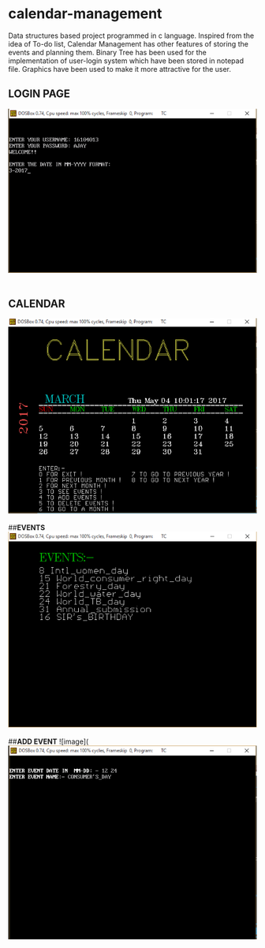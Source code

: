 # calendar-management

Data structures based project programmed in c language. Inspired from the idea of To-do list, Calendar Management has other features of storing the events and planning them. Binary Tree has been used for the implementation of user-login system which have been stored in notepad file. Graphics have been used to make it more attractive for the user.

## **LOGIN PAGE**
![image](https://github.com/kush1912/calendar-management/blob/master/CALENDAR%20MANAGEMENT/login%20page.png)
<br>
<br>
## **CALENDAR**
![image](https://github.com/kush1912/calendar-management/blob/master/CALENDAR%20MANAGEMENT/calendar.png)
<br>
<br>
##**EVENTS**
![image](https://github.com/kush1912/calendar-management/blob/master/CALENDAR%20MANAGEMENT/events.png)
<br>
<br>
##**ADD EVENT**
![image](![image](https://github.com/kush1912/calendar-management/blob/master/CALENDAR%20MANAGEMENT/ad.png)

